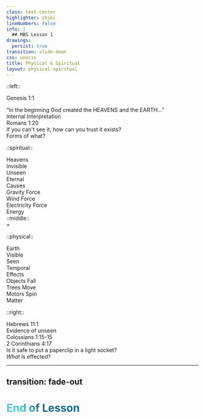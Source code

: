 ```yaml
---
class: text-center
highlighter: shiki
lineNumbers: false
info: |
  ## MBS Lesson 1
drawings:
  persist: true
transition: slide-down
css: unocss
title: Physical & Spiritual
layout: physical-spiritual
---
```


::left::

Genesis 1:1

<div v-click='2' class='text-xs group/ii'>
  “In the beginning God created the 
  <span class='group/ii'>HEAVENS</span> and the <span>EARTH</span>...”</div>
  <div v-click='3' class='sidebox'>
    <game-icons:archive-research class="text-2xl -mb-2" /> 
      Internal Interpretation
    </div>
  <div v-click='14' class='m-t-5'>
    Romans 1:20 <br/>
  <span 
    v-click='15' 
    class='italic font-light block leading-snug text-base'>
      If you can't see it, how can you trust it exists?
    </span>
  </div>
<div v-click='27' class='sidebox m-l-33 m-t-11'>Forms of what?</div>
<arrow v-click='27' v-if='$slidev.nav.clicks >= 27'
  z='2' x1='229' y1='300' x2='280' y2='332' 
  color='black' 
  width='3' 
  arrowSize='2' />

::spiritual::

<div v-click='4'>
  Heavens
</div>
<div v-click='6'>
  Invisible
</div>
<div v-click='10'>
  Unseen
</div>
<div v-click='11'>
  Eternal
</div>

<div v-click='17' bg='white' class='brick-head'>
<div v-click='23'> Causes</div>
<div v-click='22'>
  Gravity Force
</div>
<div v-click='20'>
  Wind Force
</div>
<div v-click='19'>
  Electricity Force
</div>
</div>
<div v-click='28' bg='white' class='brick-head'>
<div v-click='28'>
    Energy
</div>
</div>
::middle::
<div mt='80' bg='white' text='5xl black bold'>
  =
</div>

::physical::

<div v-click='4'>
  Earth
</div>
<div v-click='6'>
  Visible
</div>
<div v-click='8'>
  Seen
</div>
<div v-click='9'>
  Temporal
</div>

<div v-click='17' bg='white' class='brick-head'>
<div v-click='24'> 
  Effects 
</div>
<div v-click='21'>
  Objects Fall
</div>
<div v-click='19'>
  Trees Move
</div>
<div v-click='17'>
  Motors Spin
</div>
</div>
<div v-click='26' bg='white' class='brick-head'>
<div v-click='26'>
  Matter
</div>
</div>

::right::

<div v-click='12'>
  Hebrews 11:1 <br/>
  <span v-click='13' 
    class='italic font-light text-base align-text-top'>
    Evidence of unseen</span>
</div>
<div v-click='5'>Colossians 1:15-15</div>
<div v-click='7'>2 Corinthians 4:17</div>
<div v-click='16' 
  class='italic font-light text-base align-text-top m-t-5'>
  Is it safe to put a paperclip in a light socket? 
</div>
<div v-click='25' class='sidebox -m-l-5 m-t-19'><i>What</i> is effected?</div>
<arrow 
  v-click='25' v-motion-slide-left v-if='$slidev.nav.clicks >= 25' 
  class='-m-l-155' z='2' x1='625' y1='320' x2='580' y2='330' 
  color='black' 
  width='3' 
  arrowSize='2' />

<!--
The last comment block of each slide will be treated as slide notes. It will be visible and editable in Presenter Mode along with the slide. [Read more in the docs](https://sli.dev/guide/syntax.html#notes
-->

---

## transition: fade-out

# End of Lesson

<br>
<br>

<style>
h1 {
  background-color: #2B90B6;
  background-image: linear-gradient(45deg, #4EC5D4 10%, #146b8c 20%);
  background-size: 100%;
  -webkit-background-clip: text;
  -moz-background-clip: text;
  -webkit-text-fill-color: transparent;
  -moz-text-fill-color: transparent;
}
</style>

<!--
Here is another comment.
-->
